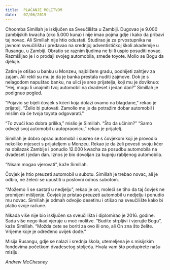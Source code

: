 ```yaml
---
title:  PLAĆANJE MOLITVOM
date:   07/06/2019
---
```


Choomba Simillah je isključen sa Sveučilišta u Zambiji. Dugovao je 9.000 zambijskih kwacha (oko 5.000 kuna) i nije imao pojma gdje i kako da pribavi taj novac. Ali Simillah nije htio odustati. Studirao je za prvostupnika na javnom sveučilištu i predavao na srednjoj adventističkoj školi akademije u Rusangu, u Zambiji. Obratio se raznim ljudima ne bi li uspio posuditi novac. Razmišljao je i o prodaji svojeg automobila, smeđe toyote. Molio se Bogu da djeluje.

Zatim je otišao u banku u Monzeu, najbližem gradu, podnijeti zahtjev za zajam. Ali rekli su mu je da je banka prestala nuditi zajmove. Dok je s nelagodom napuštao banku, na ulici je sreo prijatelja, koji mu je doviknuo: “Hej, mogu li unajmiti tvoj automobil na dvadeset i jedan dan?” Simillah je podignuo pogled.

“Pojavio se bijeli čovjek s kćeri koja dolazi ovamo na blagdane,” rekao je prijatelj. “Želio bi putovati. Zamolio me je da potražim dobar automobil i mislim da će tvoja toyota odgovarati.”

“To zvuči kao dobra prilika,” mislio je Simillah. “Što da učinim?” “Samo odvezi svoj automobil u autopraonicu,” rekao je prijatelj.

Simillah je dobro oprao automobil i susreo se s čovjekom koji je provodio nekoliko mjeseci s prijateljem u Monzeu. Rekao je da želi povesti svoju kćer na obilazak Zambije i ponudio 12.000 kwacha za posudbu automobila na dvadeset i jedan dan. Iznos je bio dovoljan za kupnju rabljenog automobila.

“Nisam mogao vjerovati”, kaže Simillah.

Čovjek je htio preuzeti automobil u subotu. Simillah je trebao novac, ali je odbio, ne želeći se upustiti u poslovni odnos subotom.

“Možemo li se sastati u nedjelju”, rekao je on, moleći se tiho da taj čovjek ne promijeni mišljenje. Čovjek je pristao preuzeti automobil u nedjelju i ponudio mu novac. Simillah je odmah odvojio desetinu i otišao na sveučilište kako bi platio svoje račune.

Nikada više nije bio isključen sa sveučilišta i diplomirao je 2016. godine. Sada više nego ikad vjeruje u moć molitve. “Budite strpljivi i vjerujte Bogu”, kaže Simillah. “Možda ćete se boriti za ovo ili ono, ali On zna što želite. Vrijeme koje je određeno uvijek dođe.”

Misija Rusangu, gdje se nalazi i srednja škola, utemeljena je s misijskim fondovima početkom dvadesetog stoljeća. Hvala vam što podupirete našu misiju.

*Andrew McChesney*
